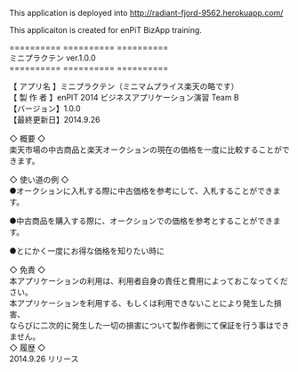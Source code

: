 This application is deployed into http://radiant-fjord-9562.herokuapp.com/

This applicaiton is created for enPiT BizApp training.  
  
========== ========== ==========  
  ミニプラクテン  ver.1.0.0  
========== ========== ==========  
  
【 アプリ名 】ミニプラクテン（ミニマムプライス楽天の略です）  
【 製 作 者 】enPIT 2014 ビジネスアプリケーション演習 Team B  
【バージョン】1.0.0  
【最終更新日】2014.9.26  
  
◇ 概要 ◇  
楽天市場の中古商品と楽天オークションの現在の価格を一度に比較することができます。  
  
◇ 使い道の例 ◇  
  ●オークションに入札する際に中古価格を参考にして、入札することができます。  
  
  ●中古商品を購入する際に、オークションでの価格を参考とすることができます。  
  
  ●とにかく一度にお得な価格を知りたい時に  
  
◇ 免責 ◇  
本アプリケーションの利用は、利用者自身の責任と費用によっておこなってください。  
本アプリケーションを利用する、もしくは利用できないことにより発生した損害、  
ならびに二次的に発生した一切の損害について製作者側にて保証を行う事はできません。  
◇ 履歴 ◇  
2014.9.26 リリース  
  
